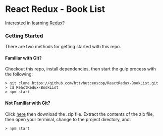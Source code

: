 # React Redux - Book List

Interested in learning [Redux](https://toilamit.com)?

### Getting Started

There are two methods for getting started with this repo.

#### Familiar with Git?
Checkout this repo, install dependencies, then start the gulp process with the following:

```
> git clone https://github.com/httvhutceoscop/ReactRedux-BookList.git
> cd ReactRedux-BookList
> npm start
```

#### Not Familiar with Git?
Click [here](https://github.com/httvhutceoscop/ReactRedux-BookList/archive/master.zip) then download the .zip file.  Extract the contents of the zip file, then open your terminal, change to the project directory, and:

```
> npm start
```
